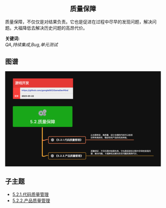 <h2 align="center">质量保障</h2>
<p>
质量保障，不仅仅是对结果负责。它也是促进在过程中尽早的发现问题，解决问题。大福降低去解决历史问题的高昂代价。
</p>

**关键词:**<br/> 
*QA,持续集成,Bug,单元测试*

## 图谱
![图片加载中...](../../exports/5.2.质量保障.png?raw=true)

## 子主题
* [5.2.1.代码质量管理](5.2.1.代码质量管理.md)
* [5.2.2.产品质量管理](5.2.2.产品质量管理.md)
